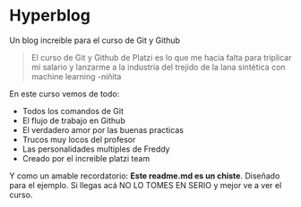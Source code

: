 # Hyperblog
Un blog increible para el curso de Git y Github
>El curso de Git y Github de Platzi es lo que me hacia falta para triplicar mi salario y lanzarme a la industria del trejido de la lana sintética con machine learning
> -niñita

En este curso vemos de todo:
* Todos los comandos de Git
* El flujo de trabajo en Github
* El verdadero amor por las buenas practicas
* Trucos muy locos del profesor
* Las personalidades multiples de Freddy
* Creado por el increible platzi team


Y como un amable recordatorio: **Este readme.md es un chiste**. Diseñado para el ejemplo. Si llegas acá NO LO TOMES EN SERIO y mejor ve a ver el curso.